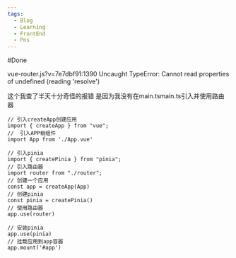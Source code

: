 ```yaml
---
tags:
  - Blog
  - Learning
  - FrontEnd
  - Pns
---
```

#Done 

vue-router.js?v=7e7dbf91:1390 Uncaught TypeError: Cannot read properties of undefined (reading 'resolve')

这个我查了半天十分奇怪的报错
是因为我没有在main.tsmain.ts引入并使用路由器
```
// 引入createApp创建应用
import { createApp } from "vue";
//  引入APP根组件
import App from './App.vue'

// 引入pinia
import { createPinia } from "pinia";
// 引入路由器
import router from "./router";
// 创建一个应用
const app = createApp(App)
// 创建pinia
const pinia = createPinia()
// 使用路由器
app.use(router)

// 安装pinia
app.use(pinia)
// 挂载应用到app容器
app.mount('#app')


```